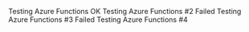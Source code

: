 Testing Azure Functions OK
Testing Azure Functions #2 Failed
Testing Azure Functions #3 Failed
Testing Azure Functions #4

